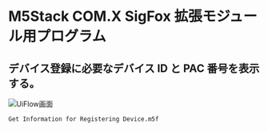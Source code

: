 # M5Stack COM.X SigFox 拡張モジュール用プログラム

## デバイス登録に必要なデバイス ID と PAC 番号を表示する。

![](https://i.gyazo.com/46fb3a5f9528f16cb710353fc0cc78b1.png 'UiFlow画面')

`Get Information for Registering Device.m5f`
